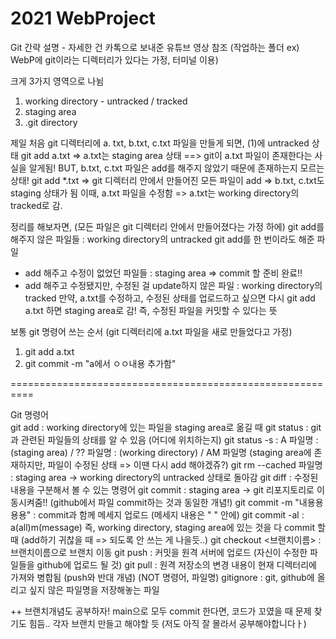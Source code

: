 # 2021 WebProject

Git 간략 설명 - 자세한 건 카톡으로 보내준 유튜브 영상 참조 
(작업하는 폴더 ex) WebP에 git이라는 디렉터리가 있다는 가정, 터미널 이용)

크게 3가지 영역으로 나뉨
1) working directory - untracked / tracked
2) staging area
3) .git directory

제일 처음 git 디렉터리에 a. txt, b.txt, c.txt 파일을 만들게 되면, (1)에 untracked 상태
git add a.txt => a.txt는 staging area 상태
==> git이 a.txt 파일이 존재한다는 사실을 알게됨! BUT, b.txt, c.txt 파일은 add를 해주지 않았기 때문에 존재하는지 모르는 상태!
git add *.txt => git 디렉터리 안에서 만들어진 모든 파일이 add => b.txt, c.txt도 staging 상태가 됨
이때, a.txt 파일을 수정함 => a.txt는 working directory의 tracked로 감.

정리를 해보자면, (모든 파일은 git 디렉터리 안에서 만들어졌다는 가정 하에)
git add를 해주지 않은 파일들 
: working directory의 untracked
git add를 한 번이라도 해준 파일
- add 해주고 수정이 없었던 파일들 : staging area => commit 할 준비 완료!!
- add 해주고 수정됐지만, 수정된 걸 update하지 않은 파일 : working directory의 tracked 
  만약, a.txt를 수정하고, 수정된 상태를 업로드하고 싶으면 다시 git add a.txt 하면 staging area로 감! 즉, 수정된 파일을 커밋할 수 있다는 뜻

보통 git 명령어 쓰는 순서
(git 디렉터리에 a.txt 파일을 새로 만들었다고 가정)
1. git add a.txt
2. git commit -m "a에서 ㅇㅇ내용 추가함"

==========================================================

Git 명령어  
git add : working directory에 있는 파일을 staging area로 옮길 때
git status : git과 관련된 파일들의 상태를 알 수 있음 (어디에 위치하는지)
git status -s : A 파일명 : (staging area) / ?? 파일명 : (working directory) / AM 파일명 (staging area에 존재하지만, 파일이 수정된 상태 => 이땐 다시 add 해야겠쥬?)
git rm --cached 파일명 : staging area -> working directory의 untracked 상태로 돌아감
git diff : 수정된 내용을 구분해서 볼 수 있는 명령어
git commit : staging area -> git 리포지토리로 이동시켜줌!! (github에서 파일 commit하는 것과 동일한 개념!)
git commit -m "내용용용용" : commit과 함께 메세지 업로드 (메세지 내용은 " " 안에)
git commit -al : a(all)m(message) 즉, working directory, staging area에 있는 것을 다 commit 할 때 (add하기 귀찮을 때 => 되도록 안 쓰는 게 나을듯..)
git checkout <브랜치이름> : 브랜치이름으로 브랜치 이동
git push : 커밋을 원격 서버에 업로드 (자신이 수정한 파일들을 github에 업로드 될 것)
git pull : 원격 저장소의 변경 내용이 현재 디렉터리에 가져와 병합됨 (push와 반대 개념)
(NOT 명령어, 파일명) gitignore : git, github에 올리고 싶지 않은 파일명을 저장해놓는 파일

++ 브랜치개념도 공부하자! main으로 모두 commit 한다면, 코드가 꼬였을 때 문제 찾기도 힘듬.. 각자 브랜치 만들고 해야할 듯 (저도 아직 잘 몰라서 공부해야합니다ㅏ)
